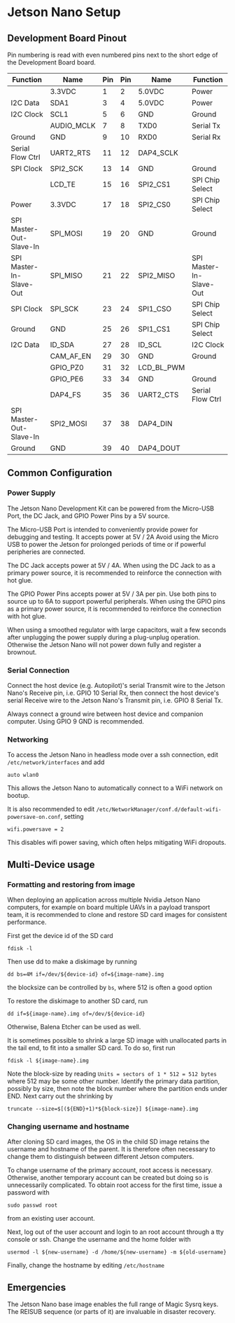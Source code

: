 # Jetson Nano Setup

## Development Board Pinout
Pin numbering is read with even numbered pins next to the short edge of the Development Board board.

| Function | Name | Pin | Pin | Name | Function |
|-------------------------|------------|-----|-----|------------|-------------------------|
|  | 3.3VDC | 1 | 2 | 5.0VDC | Power |
| I2C Data | SDA1 | 3 | 4 | 5.0VDC | Power |
| I2C Clock | SCL1 | 5 | 6 | GND | Ground |
|  | AUDIO_MCLK | 7 | 8 | TXD0 | Serial Tx |
| Ground | GND | 9 | 10 | RXD0 | Serial Rx |
| Serial Flow Ctrl | UART2_RTS | 11 | 12 | DAP4_SCLK |  |
| SPI Clock | SPI2_SCK | 13 | 14 | GND | Ground |
|  | LCD_TE | 15 | 16 | SPI2_CS1 | SPI Chip Select |
| Power | 3.3VDC | 17 | 18 | SPI2_CS0 | SPI Chip Select |
| SPI Master-Out-Slave-In | SPI_MOSI | 19 | 20 | GND | Ground |
| SPI Master-In-Slave-Out | SPI_MISO | 21 | 22 | SPI2_MISO | SPI Master-In-Slave-Out |
| SPI Clock | SPI_SCK | 23 | 24 | SPI1_CSO | SPI Chip Select |
| Ground | GND | 25 | 26 | SPI1_CS1 | SPI Chip Select |
| I2C Data | ID_SDA | 27 | 28 | ID_SCL | I2C Clock |
|  | CAM_AF_EN | 29 | 30 | GND | Ground |
|  | GPIO_PZ0 | 31 | 32 | LCD_BL_PWM |  |
|  | GPIO_PE6 | 33 | 34 | GND | Ground |
|  | DAP4_FS | 35 | 36 | UART2_CTS | Serial Flow Ctrl |
| SPI Master-Out-Slave-In | SPI2_MOSI | 37 | 38 | DAP4_DIN |  |
| Ground | GND | 39 | 40 | DAP4_DOUT |  |

## Common Configuration
### Power Supply
The Jetson Nano Development Kit can be powered from the Micro-USB Port, the DC Jack, and GPIO Power Pins by a 5V source.

The Micro-USB Port is intended to conveniently provide power for debugging and testing. It accepts power at 5V / 2A
Avoid using the Micro USB to power the Jetson for prolonged periods of time or if powerful peripheries are connected.

The DC Jack accepts power at 5V / 4A. When using the DC Jack to as a primary power source, it is recommended to reinforce the connection with hot glue.

The GPIO Power Pins accepts power at 5V / 3A per pin. Use both pins to source up to 6A to support powerful peripherals. When using the GPIO pins as a primary power source, it is recommended to reinforce the connection with hot glue.

When using a smoothed regulator with large capacitors, wait a few seconds after unplugging the power supply during a plug-unplug operation. Otherwise the Jetson Nano will not power down fully and register a brownout.

### Serial Connection
Connect the host device (e.g. Autopilot)'s serial Transmit wire to the Jetson Nano's Receive pin, i.e. GPIO 10 Serial Rx, then connect the host device's serial Receive wire to the Jetson Nano's Transmit pin, i.e. GPIO 8 Serial Tx.

Always connect a ground wire between host device and companion computer. Using GPIO 9 GND is recommended.

### Networking
To access the Jetson Nano in headless mode over a ssh connection, edit `/etc/network/interfaces` and add
```
auto wlan0
``` 
This allows the Jetson Nano to automatically connect to a WiFi network on bootup.

It is also recommended to edit `/etc/NetworkManager/conf.d/default-wifi-powersave-on.conf`, setting 
```
wifi.powersave = 2
```
This disables wifi power saving, which often helps mitigating WiFi dropouts.

## Multi-Device usage

### Formatting and restoring from image
When deploying an application across multiple Nvidia Jetson Nano computers, for example on board multiple UAVs in a payload transport team, it is recommended to clone and restore SD card images for consistent performance.

First get the device id of the SD card 
```
fdisk -l
```

Then use dd to make a diskimage by running
```
dd bs=4M if=/dev/${device-id} of=${image-name}.img
```
the blocksize can be controlled by `bs`, where 512 is often a good option

To restore the diskimage to another SD card, run
```
dd if=${image-name}.img of=/dev/${device-id}
```

Otherwise, Balena Etcher can be used as well.

It is sometimes possible to shrink a large SD image with unallocated parts in the tail end, to fit into a smaller SD card. To do so, first run
```
fdisk -l ${image-name}.img
```

Note the block-size by reading `Units = sectors of 1 * 512 = 512 bytes` where 512 may be some other number.
Identify the primary data partition, possibly by size, then note the block number where the partition ends under END. Next carry out the shrinking by
```
truncate --size=$[(${END}+1)*${block-size}] ${image-name}.img
```


### Changing username and hostname
After cloning SD card images, the OS in the child SD image retains the username and hostname of the parent. It is therefore often necessary to change them to distinguish between different Jetson computers.

To change username of the primary account, root access is necessary. Otherwise, another temporary account can be created but doing so is unnecessarily complicated. To obtain root access for the first time, issue a password with 
```
sudo passwd root
```
from an existing user account.

Next, log out of the user account and login to an root account through a tty console or ssh. Change the username and the home folder with 
```
usermod -l ${new-username} -d /home/${new-username} -m ${old-username}
```
Finally, change the hostname by editing `/etc/hostname`

## Emergencies
The Jetson Nano base image enables the full range of Magic Sysrq keys. The REISUB sequence (or parts of it) are invaluable in disaster recovery.


